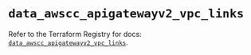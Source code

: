 # `data_awscc_apigatewayv2_vpc_links`

Refer to the Terraform Registry for docs: [`data_awscc_apigatewayv2_vpc_links`](https://registry.terraform.io/providers/hashicorp/awscc/0.70.0/docs/data-sources/apigatewayv2_vpc_links).

